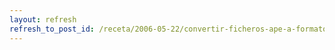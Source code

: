 ```yaml
---
layout: refresh
refresh_to_post_id: /receta/2006-05-22/convertir-ficheros-ape-a-formato-wav-en-gnu-linux
---
```

